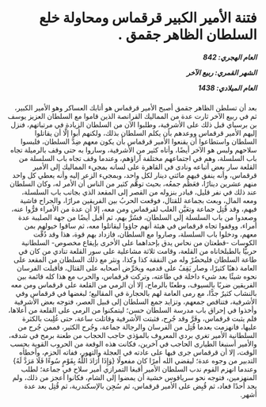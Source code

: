 <h1 dir="rtl">فتنة الأمير الكبير قرقماس ومحاولة خلع السلطان الظاهر جقمق .</h1>

<h5 dir="rtl">العام الهجري:  842

الشهر القمري: ربيع الآخر

العام الميلادي: 1438</h5>

<p dir="rtl">بعد أن تسلطن الظاهر جقمق أصبح الأمير قرقماس هو أتابك العساكر وهو الأمير الكبير، ثم في ربيع الآخر ثارت عدة من المماليك القرانصة الذين قاموا مع السلطان العزيز يوسف بن برسباي قبل ذلك على الأشرفية، وطلبوا الآن من السلطان الزيادة في مرتباتهم، فنزل إليهم الأمير قرقماس ووعدهم بأن يكلم السلطان بذلك، ولكنهم أبوا إلَّا أن يقاتلوا السلطان واستطاعوا أن يقنعوا الأمير قرقماس بأن يكون معهم ضِدَّ السلطان، فلبسوا سلاحهم ولبس هو الآخر أيضًا، وأتاه كثير من الأشرفية، وساروا به حتى وقف بالرميلة تجاه باب السلسلة، وهم في اجتماعهم مختلفة آراؤهم، وعندما وقف تجاه باب السلسلة من القلعة سار بعض أتباعه ونادى في القاهرة على لسانه بمجيء المماليك إلى الأمير قرقماس، وأنه ينفق فيهم مائتي دينار لكل واحد، وبمجيء الزعر إليه وأنه يعطي كل واحد منهم عشرين دينارًا، فعَظُم جمعُه، بحيث توهَّم كثير من الناس أن الأمر له، وكان السلطان عند ذلك في نفر قليل، فبادر بنزوله من القصر إلى المقعد الذي بجانب باب السلسلة، ومعه المال، وبعث بجماعة للقتال، فوقعت الحربُ بين الفريقين مرارًا، والجراح فاشية فيهم، وقد قُتِل جماعة وتعَيَّن الغلب لقرقماس ومن معه، إلا أن عدة من الأمراء فرُّوا عنه، وصعدوا من باب السلسلة إلى السلطان، فسُرَّ بهم، ثم أقبل أيضًا من جهة الصليبة عدة أمراء، ووقفوا تجاه قرقماس في هيئة أنهم جاؤوا ليقاتلوا معه، ثم ساقوا خيولهم بمن معهم، ودخلوا باب السلسلة، وصاروا مع السلطان، فازداد بهم قوة، هذا وقد دُقَّت الكوسات -قطعتان من نحاس يدق بإحداهما على الأخرى بإيقاع مخصوص- السلطانية حربيًّا بالطبلخاناه من القلعة، وقامت ثلاثة مشاعلية على سور القلعة تنادي من كان في طاعة السلطان فليحضُرْ وله من النفقة كذا وكذا، ونثر مع ذلك السلطان من المقعد على العامة ذهبًا كثيرًا، وصار يَقِفُ على قدميه ويحَرِّض أصحابه على القتال، فأقبلت الفرسان نحوه شيئًا بعد شيء داخلة في طاعته، وتركت قرقماس، والحرب مع هذا كله قائمة بين الفريقين ضربًا بالسيوف، وطعنًا بالرماح، إلا أن الرمي من القلعة على قرقماس ومن معه بالنشاب كثيرٌ جدًّا، مع رمى العامة لهم بالحجارة في المقاليع؛ لبغضها في قرقماس وفي الأشرفية، فتناقص جمعهم، وتزايد جمع السلطان إلى قبيل العصر، فتوجه بعض الأشرفية وأخذوا في إحراق باب مدرسة السلطان حسن؛ ليتمكنوا من الرمي على القلعة من أعلاها، فلم يثبت قرقماس، وفَرَّ وقد جُرِح، فثبتت الأشرفية وقاتلت ساعة، حتى غُلِبت بالكثرة عليها، فانهزمت بعدما قُتِل من الفرسان والرجالة جماعة، وجُرح الكثير، فممن جُرح من السلطانية الأمير تغري بردي المعروف بالمؤذي حاجب الحجاب من طعنة برمح في شدقه، والأمير أسنبغا الطيارى الحاجب في آخرين، فكانت هذه الوقعة من الحروب القوية بحسب الوقت، إلا أن قرقماس جرى فيها على عادته في العجلة والتهور، ففاته الحزم، وأخطأه التدبير من وجوه عدة؛ ليقضي الله أمرًا كان مفعولًا {وَإِذَا أَرَادَ اللَّهُ بِقَوْمٍ سُوءًا فَلَا مَرَدَّ لَهُ} وعندما انهزم القوم ندب السلطان الأمير أقبغا التمرازي أمير سلاح في جماعة؛ لطلب المنهزمين، فتوجه نحو سرياقوس خشية أن يمضوا إلى الشام، فكانوا أعجز من ذلك، ولم يجد أحدًا فعاد، ثم قُبِض على الأمير قرقماس، ثم سُجِن بالإسكندرية، ثم قُتِل بعد عدة أشهر.</p></br>
